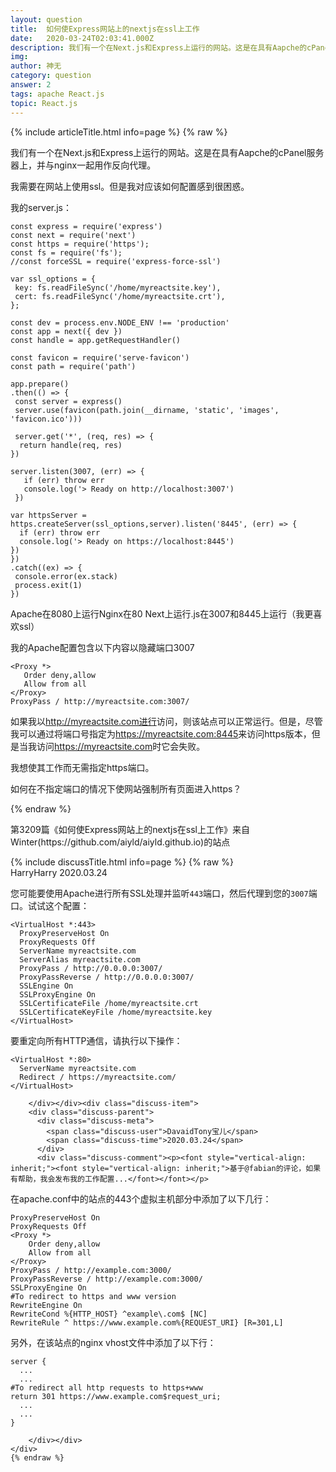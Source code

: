 ```yaml
---
layout: question
title:  如何使Express网站上的nextjs在ssl上工作
date:   2020-03-24T02:03:41.000Z
description: 我们有一个在Next.js和Express上运行的网站。这是在具有Aapche的cPanel服务器上，并与nginx一起用作反向代理。我需要在网站上使...
img: 
author: 神无
category: question
answer: 2
tags: apache React.js
topic: React.js
---
```

<div class="article-root">
  <div class="article">
    {% include articleTitle.html info=page %}
    {% raw %}
    <div class="article-content"><p><font style="vertical-align: inherit;"><font style="vertical-align: inherit;">我们有一个在Next.js和Express上运行的网站。</font><font style="vertical-align: inherit;">这是在具有Aapche的cPanel服务器上，并与nginx一起用作反向代理。</font></font></p>

<p><font style="vertical-align: inherit;"><font style="vertical-align: inherit;">我需要在网站上使用ssl。</font><font style="vertical-align: inherit;">但是我对应该如何配置感到很困惑。</font></font></p>

<p><font style="vertical-align: inherit;"><font style="vertical-align: inherit;">我的server.js：</font></font></p>

<pre><code>const express = require('express')<font></font>
const next = require('next')<font></font>
const https = require('https');<font></font>
const fs = require('fs');<font></font>
//const forceSSL = require('express-force-ssl')<font></font>
<font></font>
var ssl_options = {<font></font>
 key: fs.readFileSync('/home/myreactsite.key'),<font></font>
 cert: fs.readFileSync('/home/myreactsite.crt'),<font></font>
};<font></font>
<font></font>
const dev = process.env.NODE_ENV !== 'production'<font></font>
const app = next({ dev })<font></font>
const handle = app.getRequestHandler()<font></font>
<font></font>
const favicon = require('serve-favicon')<font></font>
const path = require('path')<font></font>
<font></font>
app.prepare()<font></font>
.then(() =&gt; {<font></font>
 const server = express()<font></font>
 server.use(favicon(path.join(__dirname, 'static', 'images', 'favicon.ico')))<font></font>
<font></font>
 server.get('*', (req, res) =&gt; {<font></font>
  return handle(req, res)<font></font>
})<font></font>
<font></font>
server.listen(3007, (err) =&gt; {<font></font>
   if (err) throw err<font></font>
   console.log('&gt; Ready on http://localhost:3007')<font></font>
 })<font></font>
<font></font>
var httpsServer = https.createServer(ssl_options,server).listen('8445', (err) =&gt; {<font></font>
  if (err) throw err<font></font>
  console.log('&gt; Ready on https://localhost:8445')<font></font>
})<font></font>
})<font></font>
.catch((ex) =&gt; {<font></font>
 console.error(ex.stack)<font></font>
 process.exit(1)<font></font>
})<font></font>
</code></pre>

<p><font style="vertical-align: inherit;"><font style="vertical-align: inherit;">Apache在8080上运行Nginx在80 Next上运行.js在3007和8445上运行（我更喜欢ssl）</font></font></p>

<p><font style="vertical-align: inherit;"><font style="vertical-align: inherit;">我的Apache配置包含以下内容以隐藏端口3007</font></font></p>

<pre><code>&lt;Proxy *&gt;<font></font>
   Order deny,allow<font></font>
   Allow from all<font></font>
&lt;/Proxy&gt;<font></font>
ProxyPass / http://myreactsite.com:3007/<font></font>
</code></pre>

<p><font style="vertical-align: inherit;"><font style="vertical-align: inherit;">如果我以</font></font><a href="http://myreactsite.com" rel="nofollow noreferrer"><font style="vertical-align: inherit;"><font style="vertical-align: inherit;">http://myreactsite.com进行</font></font></a><font style="vertical-align: inherit;"><font style="vertical-align: inherit;">访问，则该站点可以正常运行</font><font style="vertical-align: inherit;">。</font><font style="vertical-align: inherit;">但是，</font><font style="vertical-align: inherit;">尽管我可以通过将端口号指定为</font><a href="https://myreactsite.com:8445" rel="nofollow noreferrer"><font style="vertical-align: inherit;">https://myreactsite.com:8445</font></a><font style="vertical-align: inherit;">来访问https版本，</font><font style="vertical-align: inherit;">但是当我访问</font></font><a href="https://myreactsite.com" rel="nofollow noreferrer"><font style="vertical-align: inherit;"><font style="vertical-align: inherit;">https://myreactsite.com</font></font></a><font style="vertical-align: inherit;"><font style="vertical-align: inherit;">时它会失败。</font></font><a href="https://myreactsite.com:8445" rel="nofollow noreferrer"><font style="vertical-align: inherit;"></font></a></p>

<p><font style="vertical-align: inherit;"><font style="vertical-align: inherit;">我想使其工作而无需指定https端口。</font></font></p>

<p><font style="vertical-align: inherit;"><font style="vertical-align: inherit;">如何在不指定端口的情况下使网站强制所有页面进入https？</font></font></p></div>
    {% endraw %}
  </div>
  <p class="winter_mark">第3209篇《如何使Express网站上的nextjs在ssl上工作》来自Winter(https://github.com/aiyld/aiyld.github.io)的站点</p>
  <div class="discuss-wrapper">
    {% include discussTitle.html info=page %}
    {% raw %}
    <div class="discuss-list">
    <div class="discuss-item">
        <div class="discuss-parent">
          <div class="discuss-meta">
            <span class="discuss-user">HarryHarry</span>
            <span class="discuss-time">2020.03.24</span>
          </div>
          <div class="discuss-comment"><p><font style="vertical-align: inherit;"><font style="vertical-align: inherit;">您可能要使用Apache进行所有SSL处理并监听</font></font><code>443</code><font style="vertical-align: inherit;"><font style="vertical-align: inherit;">端口，然后代理到您的</font></font><code>3007</code><font style="vertical-align: inherit;"><font style="vertical-align: inherit;">端口。</font><font style="vertical-align: inherit;">试试这个配置：</font></font></p>

<pre class="lang-bsh prettyprint-override"><code>&lt;VirtualHost *:443&gt;<font></font>
  ProxyPreserveHost On<font></font>
  ProxyRequests Off<font></font>
  ServerName myreactsite.com<font></font>
  ServerAlias myreactsite.com<font></font>
  ProxyPass / http://0.0.0.0:3007/<font></font>
  ProxyPassReverse / http://0.0.0.0:3007/<font></font>
  SSLEngine On<font></font>
  SSLProxyEngine On<font></font>
  SSLCertificateFile /home/myreactsite.crt<font></font>
  SSLCertificateKeyFile /home/myreactsite.key<font></font>
&lt;/VirtualHost&gt;<font></font>
</code></pre>

<p><font style="vertical-align: inherit;"><font style="vertical-align: inherit;">要重定向所有HTTP通信，请执行以下操作：</font></font></p>

<pre class="lang-bsh prettyprint-override"><code>&lt;VirtualHost *:80&gt;<font></font>
  ServerName myreactsite.com<font></font>
  Redirect / https://myreactsite.com/  <font></font>
&lt;/VirtualHost&gt;<font></font>
</code></pre></div>
        </div></div><div class="discuss-item">
        <div class="discuss-parent">
          <div class="discuss-meta">
            <span class="discuss-user">DavaidTony宝儿</span>
            <span class="discuss-time">2020.03.24</span>
          </div>
          <div class="discuss-comment"><p><font style="vertical-align: inherit;"><font style="vertical-align: inherit;">基于@fabian的评论，如果有帮助，我会发布我的工作配置...</font></font></p>

<p><font style="vertical-align: inherit;"><font style="vertical-align: inherit;">在apache.conf中的站点的443个虚拟主机部分中添加了以下几行：</font></font></p>

<pre><code>ProxyPreserveHost On<font></font>
ProxyRequests Off<font></font>
&lt;Proxy *&gt;<font></font>
    Order deny,allow<font></font>
    Allow from all<font></font>
&lt;/Proxy&gt;<font></font>
ProxyPass / http://example.com:3000/<font></font>
ProxyPassReverse / http://example.com:3000/<font></font>
SSLProxyEngine On<font></font>
#To redirect to https and www version<font></font>
RewriteEngine On<font></font>
RewriteCond %{HTTP_HOST} ^example\.com$ [NC]<font></font>
RewriteRule ^ https://www.example.com%{REQUEST_URI} [R=301,L]<font></font>
</code></pre>

<p><font style="vertical-align: inherit;"><font style="vertical-align: inherit;">另外，在该站点的nginx vhost文件中添加了以下行：</font></font></p>

<pre><code>server {<font></font>
  ...<font></font>
  ...<font></font>
#To redirect all http requests to https+www<font></font>
return 301 https://www.example.com$request_uri;<font></font>
  ...<font></font>
  ...<font></font>
}<font></font>
</code></pre></div>
        </div></div>
    </div>
    {% endraw %}
  </div>
<div>
